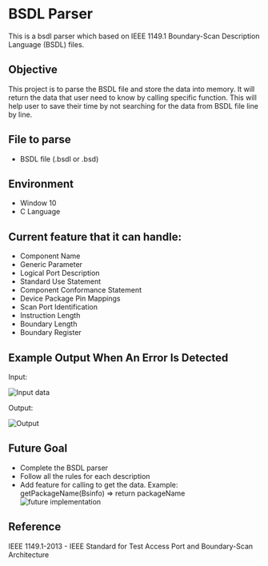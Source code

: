 # BSDL Parser
This is a bsdl parser which based on IEEE 1149.1 Boundary-Scan Description Language (BSDL) files.

## Objective
This project is to parse the BSDL file and store the data into memory. It will return the data that user need to know by calling specific function. This will help user to save their time by not searching for the data from BSDL file line by line.

## File to parse
- BSDL file (.bsdl or .bsd)

## Environment
- Window 10
- C Language

## Current feature that it can handle: 
- Component Name
- Generic Parameter
- Logical Port Description
- Standard Use Statement
- Component Conformance Statement
- Device Package Pin Mappings
- Scan Port Identification
- Instruction Length
- Boundary Length
- Boundary Register

## Example Output When An Error Is Detected
Input:

![Input data](https://trello-attachments.s3.amazonaws.com/5cee32732804e15c00a9f155/5d663c8ea583411ec782886d/5c423ea35ae1c9043d48f40358619b9a/input_value.PNG)

Output:

![Output](https://trello-attachments.s3.amazonaws.com/5cee32732804e15c00a9f155/5d663c8ea583411ec782886d/e1527f21472154b2cf2f0b090fb92b02/result_output.PNG)

## Future Goal
- Complete the BSDL parser 
- Follow all the rules for each description
- Add feature for calling to get the data. 
Example: getPackageName(Bsinfo) => return packageName
![future implementation](https://trello-attachments.s3.amazonaws.com/5cee32732804e15c00a9f155/5d663c8ea583411ec782886d/cea69b777eaea48539dec0a64270a3b3/future_implement.PNG)


## Reference
IEEE 1149.1-2013 - IEEE Standard for Test Access Port and Boundary-Scan Architecture
